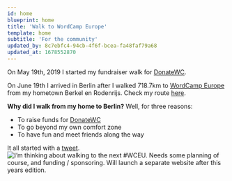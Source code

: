 ```yaml
---
id: home
blueprint: home
title: 'Walk to WordCamp Europe'
template: home
subtitle: 'For the community'
updated_by: 8c7ebfc4-94cb-4f6f-bcea-fa48faf79a68
updated_at: 1678552870
---
```

On May 19th, 2019 I started my fundraiser walk for [DonateWC](https://donatewc.org/).

On June 19th I arrived in Berlin after I  walked 718.7km to [WordCamp Europe](https://2019.europe.wordcamp.org/) from my hometown Berkel en Rodenrijs. Check my route [here](/route).

**Why did I walk from my home to Berlin?**
Well, for three reasons:
- To raise funds for [DonateWC](https://donatewc.org/)
- To go beyond my own comfort zone
- To have fun and meet friends along the way

It all started with a [tweet](https://marcelbootsman.nl/tweets/1003666255994376192/).
![I’m thinking about walking to the next #WCEU. Needs some planning of course, and funding / sponsoring. Will launch a separate website after this years edition.](/assets/content/walk-to-wceu-tweet.png)